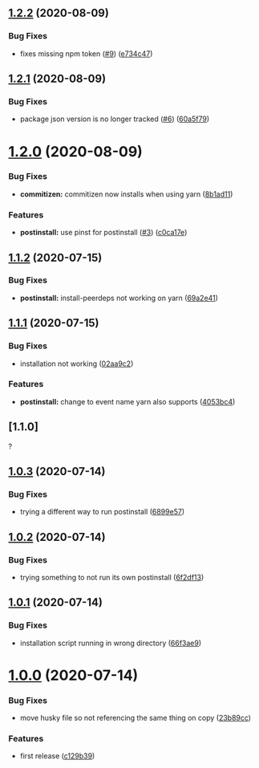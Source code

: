 ## [1.2.2](https://github.com/ptibbetts/conventional-commits-starter/compare/v1.2.1...v1.2.2) (2020-08-09)


### Bug Fixes

* fixes missing npm token ([#9](https://github.com/ptibbetts/conventional-commits-starter/issues/9)) ([e734c47](https://github.com/ptibbetts/conventional-commits-starter/commit/e734c47be90d18e191726e9c12e20fd17a59ce93))

## [1.2.1](https://github.com/ptibbetts/conventional-commits-starter/compare/v1.2.0...v1.2.1) (2020-08-09)


### Bug Fixes

* package json version is no longer tracked ([#6](https://github.com/ptibbetts/conventional-commits-starter/issues/6)) ([60a5f79](https://github.com/ptibbetts/conventional-commits-starter/commit/60a5f79a69ea0a40478d3d6fc29d60d98d9d7183))

# [1.2.0](https://github.com/ptibbetts/conventional-commits-starter/compare/v1.1.3...v1.2.0) (2020-08-09)


### Bug Fixes

* **commitizen:** commitizen now installs when using yarn ([8b1ad11](https://github.com/ptibbetts/conventional-commits-starter/commit/8b1ad11b904010a1cd700290ea223bf0ff84ef64))


### Features

* **postinstall:** use pinst for postinstall ([#3](https://github.com/ptibbetts/conventional-commits-starter/issues/3)) ([c0ca17e](https://github.com/ptibbetts/conventional-commits-starter/commit/c0ca17e454f487e6d968e03e695263be83768afe))

## [1.1.2](https://github.com/ptibbetts/conventional-commits-starter/compare/v1.1.1...v1.1.2) (2020-07-15)


### Bug Fixes

* **postinstall:** install-peerdeps not working on yarn ([69a2e41](https://github.com/ptibbetts/conventional-commits-starter/commit/69a2e417777edbd19ab60bd04fab59404ba4f695))



## [1.1.1](https://github.com/ptibbetts/conventional-commits-starter/compare/v1.0.3...v1.1.1) (2020-07-15)

### Bug Fixes

* installation not working ([02aa9c2](https://github.com/ptibbetts/conventional-commits-starter/commit/02aa9c2bbcaef19a204da5349caae90082ece4ac))


### Features

* **postinstall:** change to event name yarn also supports ([4053bc4](https://github.com/ptibbetts/conventional-commits-starter/commit/4053bc40ea4723fd95ac1bfa0d1df398bbc5a997))



## [1.1.0]

?



## [1.0.3](https://github.com/ptibbetts/conventional-commits-starter/compare/v1.0.2...v1.0.3) (2020-07-14)


### Bug Fixes

* trying a different way to run postinstall ([6899e57](https://github.com/ptibbetts/conventional-commits-starter/commit/6899e57197f869c0366417cb73780e78051589f0))



## [1.0.2](https://github.com/ptibbetts/conventional-commits-starter/compare/v1.0.1...v1.0.2) (2020-07-14)


### Bug Fixes

* trying something to not run its own postinstall ([6f2df13](https://github.com/ptibbetts/conventional-commits-starter/commit/6f2df13da7309b36503d80517e4f9f1788f7446e))



## [1.0.1](https://github.com/ptibbetts/conventional-commits-starter/compare/v1.0.0...v1.0.1) (2020-07-14)


### Bug Fixes

* installation script running in wrong directory ([66f3ae9](https://github.com/ptibbetts/conventional-commits-starter/commit/66f3ae90ea6b1baf9c578eb6d4f0e70db994f710))



# [1.0.0](https://github.com/ptibbetts/conventional-commits-starter/compare/c129b399b5f2113cb4532bcfb76e731d9b3c77f1...v1.0.0) (2020-07-14)


### Bug Fixes

* move husky file so not referencing the same thing on copy ([23b89cc](https://github.com/ptibbetts/conventional-commits-starter/commit/23b89cccff0480b6065b8102a4233c5ea3f834f2))


### Features

* first release ([c129b39](https://github.com/ptibbetts/conventional-commits-starter/commit/c129b399b5f2113cb4532bcfb76e731d9b3c77f1))
